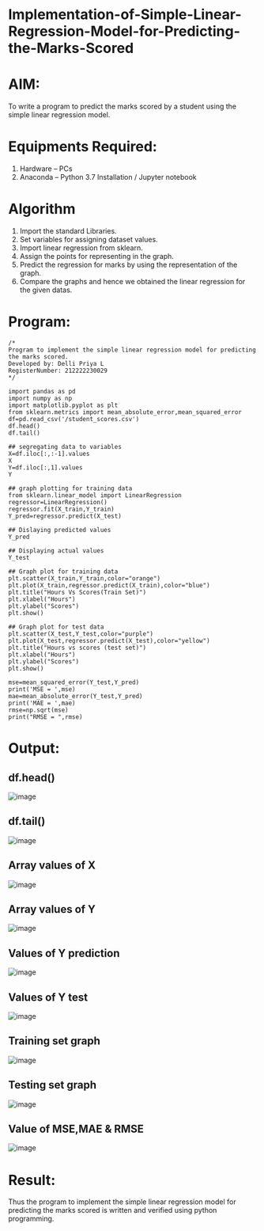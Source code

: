 # Implementation-of-Simple-Linear-Regression-Model-for-Predicting-the-Marks-Scored

# AIM:
To write a program to predict the marks scored by a student using the simple linear regression model.

# Equipments Required:
1. Hardware – PCs
2. Anaconda – Python 3.7 Installation / Jupyter notebook

# Algorithm
1. Import the standard Libraries.
2. Set variables for assigning dataset values.
3. Import linear regression from sklearn.
4. Assign the points for representing in the graph.
5. Predict the regression for marks by using the representation of the graph.
6. Compare the graphs and hence we obtained the linear regression for the given datas.

# Program:
```
/*
Program to implement the simple linear regression model for predicting the marks scored.
Developed by: Delli Priya L
RegisterNumber: 212222230029
*/

import pandas as pd
import numpy as np
import matplotlib.pyplot as plt
from sklearn.metrics import mean_absolute_error,mean_squared_error
df=pd.read_csv('/student_scores.csv')
df.head()
df.tail()

## segregating data to variables
X=df.iloc[:,:-1].values
X
Y=df.iloc[:,1].values
Y

## graph plotting for training data
from sklearn.linear_model import LinearRegression
regressor=LinearRegression()
regressor.fit(X_train,Y_train)
Y_pred=regressor.predict(X_test)

## Dislaying predicted values
Y_pred

## Displaying actual values
Y_test

## Graph plot for training data
plt.scatter(X_train,Y_train,color="orange")
plt.plot(X_train,regressor.predict(X_train),color="blue")
plt.title("Hours Vs Scores(Train Set)")
plt.xlabel("Hours")
plt.ylabel("Scores")
plt.show()

## Graph plot for test data
plt.scatter(X_test,Y_test,color="purple")
plt.plot(X_test,regressor.predict(X_test),color="yellow")
plt.title("Hours vs scores (test set)")
plt.xlabel("Hours")
plt.ylabel("Scores")
plt.show()

mse=mean_squared_error(Y_test,Y_pred)
print('MSE = ',mse)
mae=mean_absolute_error(Y_test,Y_pred)
print('MAE = ',mae)
rmse=np.sqrt(mse)
print("RMSE = ",rmse)

```

# Output:

## df.head()
![image](https://github.com/Priya-Loganathan/Implementation-of-Simple-Linear-Regression-Model-for-Predicting-the-Marks-Scored/assets/121166075/5878ff4a-0007-491d-bbf6-e67a56459c26)

## df.tail()
![image](https://github.com/Priya-Loganathan/Implementation-of-Simple-Linear-Regression-Model-for-Predicting-the-Marks-Scored/assets/121166075/7c57d20b-599e-48e0-948b-9f5dc38f6683)

## Array values of X
![image](https://github.com/Priya-Loganathan/Implementation-of-Simple-Linear-Regression-Model-for-Predicting-the-Marks-Scored/assets/121166075/9b7d8788-0c9e-4dec-8bf4-272abef7fc10)

## Array values of Y
![image](https://github.com/Priya-Loganathan/Implementation-of-Simple-Linear-Regression-Model-for-Predicting-the-Marks-Scored/assets/121166075/8a519420-4b47-4bd4-abf5-2a6abd5df0cd)

## Values of Y prediction
![image](https://github.com/Priya-Loganathan/Implementation-of-Simple-Linear-Regression-Model-for-Predicting-the-Marks-Scored/assets/121166075/d03caa1a-5751-4e51-9d63-b5b098a3f3ed)

## Values of Y test
![image](https://github.com/Priya-Loganathan/Implementation-of-Simple-Linear-Regression-Model-for-Predicting-the-Marks-Scored/assets/121166075/50ed55ee-5800-4d14-9c48-f632dc6837ed)

## Training set graph
![image](https://github.com/Priya-Loganathan/Implementation-of-Simple-Linear-Regression-Model-for-Predicting-the-Marks-Scored/assets/121166075/8b6e5ebb-2aa4-4707-be66-c2ff3bdd6120)

## Testing set graph
![image](https://github.com/Priya-Loganathan/Implementation-of-Simple-Linear-Regression-Model-for-Predicting-the-Marks-Scored/assets/121166075/870e9b84-7c65-43e5-850d-5e54772c205e)

## Value of MSE,MAE & RMSE
![image](https://github.com/Priya-Loganathan/Implementation-of-Simple-Linear-Regression-Model-for-Predicting-the-Marks-Scored/assets/121166075/97f8baf0-e0aa-4234-a520-8108c359b7cb)

# Result:
Thus the program to implement the simple linear regression model for predicting the marks scored is written and verified using python programming.
